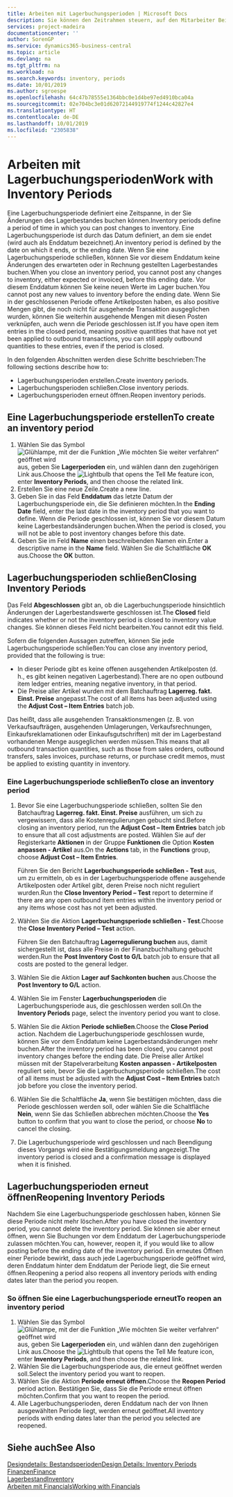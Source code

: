 ```yaml
---
title: Arbeiten mit Lagerbuchungsperioden | Microsoft Docs
description: Sie können den Zeitrahmen steuern, auf den Mitarbeiter Beitragsänderungen des Lagerbestandes buchen können, indem Sie Lagerbuchungsperioden definieren.
services: project-madeira
documentationcenter: ''
author: SorenGP
ms.service: dynamics365-business-central
ms.topic: article
ms.devlang: na
ms.tgt_pltfrm: na
ms.workload: na
ms.search.keywords: inventory, periods
ms.date: 10/01/2019
ms.author: sgroespe
ms.openlocfilehash: 64c47b78555e1364bbc0e1d4be97ed4910bca04a
ms.sourcegitcommit: 02e704bc3e01d62072144919774f1244c42827e4
ms.translationtype: HT
ms.contentlocale: de-DE
ms.lasthandoff: 10/01/2019
ms.locfileid: "2305838"
---
```

# <a name="work-with-inventory-periods"></a><span data-ttu-id="8aef2-103">Arbeiten mit Lagerbuchungsperioden</span><span class="sxs-lookup"><span data-stu-id="8aef2-103">Work with Inventory Periods</span></span>
<span data-ttu-id="8aef2-104">Eine Lagerbuchungsperiode definiert eine Zeitspanne, in der Sie Änderungen des Lagerbestandes buchen können.</span><span class="sxs-lookup"><span data-stu-id="8aef2-104">Inventory periods define a period of time in which you can post changes to inventory.</span></span> <span data-ttu-id="8aef2-105">Eine Lagerbuchungsperiode ist durch das Datum definiert, an dem sie endet (wird auch als Enddatum bezeichnet).</span><span class="sxs-lookup"><span data-stu-id="8aef2-105">An inventory period is defined by the date on which it ends, or the ending date.</span></span> <span data-ttu-id="8aef2-106">Wenn Sie eine Lagerbuchungsperiode schließen, können Sie vor diesem Enddatum keine Änderungen des erwarteten oder in Rechnung gestellten Lagerbestandes buchen.</span><span class="sxs-lookup"><span data-stu-id="8aef2-106">When you close an inventory period, you cannot post any changes to inventory, either expected or invoiced, before this ending date.</span></span> <span data-ttu-id="8aef2-107">Vor diesem Enddatum können Sie keine neuen Werte im Lager buchen.</span><span class="sxs-lookup"><span data-stu-id="8aef2-107">You cannot post any new values to inventory before the ending date.</span></span> <span data-ttu-id="8aef2-108">Wenn Sie in der geschlossenen Periode offene Artikelposten haben, es also positive Mengen gibt, die noch nicht für ausgehende Transaktion ausgeglichen wurden, können Sie weiterhin ausgehende Mengen mit diesen Posten verknüpfen, auch wenn die Periode geschlossen ist.</span><span class="sxs-lookup"><span data-stu-id="8aef2-108">If you have open item entries in the closed period, meaning positive quantities that have not yet been applied to outbound transactions, you can still apply outbound quantities to these entries, even if the period is closed.</span></span>  

<span data-ttu-id="8aef2-109">In den folgenden Abschnitten werden diese Schritte beschrieben:</span><span class="sxs-lookup"><span data-stu-id="8aef2-109">The following sections describe how to:</span></span>  

* <span data-ttu-id="8aef2-110">Lagerbuchungsperioden erstellen.</span><span class="sxs-lookup"><span data-stu-id="8aef2-110">Create inventory periods.</span></span>  
* <span data-ttu-id="8aef2-111">Lagerbuchungsperioden schließen.</span><span class="sxs-lookup"><span data-stu-id="8aef2-111">Close inventory periods.</span></span>  
* <span data-ttu-id="8aef2-112">Lagerbuchungsperioden erneut öffnen.</span><span class="sxs-lookup"><span data-stu-id="8aef2-112">Reopen inventory periods.</span></span>  

## <a name="to-create-an-inventory-period"></a><span data-ttu-id="8aef2-113">Eine Lagerbuchungsperiode erstellen</span><span class="sxs-lookup"><span data-stu-id="8aef2-113">To create an inventory period</span></span>  
1. <span data-ttu-id="8aef2-114">Wählen Sie das Symbol ![Glühlampe, mit der die Funktion „Wie möchten Sie weiter verfahren“ geöffnet wird](media/ui-search/search_small.png "Wie möchten Sie weiter verfahren?") aus, geben Sie **Lagerperioden** ein, und wählen dann den zugehörigen Link aus.</span><span class="sxs-lookup"><span data-stu-id="8aef2-114">Choose the ![Lightbulb that opens the Tell Me feature](media/ui-search/search_small.png "Tell me what you want to do") icon, enter **Inventory Periods**, and then choose the related link.</span></span>  
2. <span data-ttu-id="8aef2-115">Erstellen Sie eine neue Zeile.</span><span class="sxs-lookup"><span data-stu-id="8aef2-115">Create a new line.</span></span>  
3. <span data-ttu-id="8aef2-116">Geben Sie in das Feld **Enddatum** das letzte Datum der Lagerbuchungsperiode ein, die Sie definieren möchten.</span><span class="sxs-lookup"><span data-stu-id="8aef2-116">In the **Ending Date** field, enter the last date in the inventory period that you want to define.</span></span> <span data-ttu-id="8aef2-117">Wenn die Periode geschlossen ist, können Sie vor diesem Datum keine Lagerbestandsänderungen buchen.</span><span class="sxs-lookup"><span data-stu-id="8aef2-117">When the period is closed, you will not be able to post inventory changes before this date.</span></span>  
4. <span data-ttu-id="8aef2-118">Geben Sie im Feld **Name** einen beschreibenden Namen ein.</span><span class="sxs-lookup"><span data-stu-id="8aef2-118">Enter a descriptive name in the **Name** field.</span></span> <span data-ttu-id="8aef2-119">Wählen Sie die Schaltfläche **OK** aus.</span><span class="sxs-lookup"><span data-stu-id="8aef2-119">Choose the **OK** button.</span></span>  

## <a name="closing-inventory-periods"></a><span data-ttu-id="8aef2-120">Lagerbuchungsperioden schließen</span><span class="sxs-lookup"><span data-stu-id="8aef2-120">Closing Inventory Periods</span></span>  
<span data-ttu-id="8aef2-121">Das Feld **Abgeschlossen** gibt an, ob die Lagerbuchungsperiode hinsichtlich Änderungen der Lagerbestandswerte geschlossen ist.</span><span class="sxs-lookup"><span data-stu-id="8aef2-121">The **Closed** field indicates whether or not the inventory period is closed to inventory value changes.</span></span> <span data-ttu-id="8aef2-122">Sie können dieses Feld nicht bearbeiten.</span><span class="sxs-lookup"><span data-stu-id="8aef2-122">You cannot edit this field.</span></span>  

<span data-ttu-id="8aef2-123">Sofern die folgenden Aussagen zutreffen, können Sie jede Lagerbuchungsperiode schließen:</span><span class="sxs-lookup"><span data-stu-id="8aef2-123">You can close any inventory period, provided that the following is true:</span></span>  

* <span data-ttu-id="8aef2-124">In dieser Periode gibt es keine offenen ausgehenden Artikelposten (d. h., es gibt keinen negativen Lagerbestand).</span><span class="sxs-lookup"><span data-stu-id="8aef2-124">There are no open outbound item ledger entries, meaning negative inventory, in that period.</span></span>  
* <span data-ttu-id="8aef2-125">Die Preise aller Artikel wurden mit dem Batchauftrag **Lagerreg. fakt. Einst. Preise** angepasst.</span><span class="sxs-lookup"><span data-stu-id="8aef2-125">The cost of all items has been adjusted using the **Adjust Cost – Item Entries** batch job.</span></span>  

<span data-ttu-id="8aef2-126">Das heißt, dass alle ausgehenden Transaktionsmengen (z. B. von Verkaufsaufträgen, ausgehenden Umlagerungen, Verkaufsrechnungen, Einkaufsreklamationen oder Einkaufsgutschriften) mit der im Lagerbestand vorhandenen Menge ausgeglichen werden müssen.</span><span class="sxs-lookup"><span data-stu-id="8aef2-126">This means that all outbound transaction quantities, such as those from sales orders, outbound transfers, sales invoices, purchase returns, or purchase credit memos, must be applied to existing quantity in inventory.</span></span>  

### <a name="to-close-an-inventory-period"></a><span data-ttu-id="8aef2-127">Eine Lagerbuchungsperiode schließen</span><span class="sxs-lookup"><span data-stu-id="8aef2-127">To close an inventory period</span></span>  
1. <span data-ttu-id="8aef2-128">Bevor Sie eine Lagerbuchungsperiode schließen, sollten Sie den Batchauftrag **Lagerreg. fakt. Einst. Preise** ausführen, um sich zu vergewissern, dass alle Kostenregulierungen gebucht sind.</span><span class="sxs-lookup"><span data-stu-id="8aef2-128">Before closing an inventory period, run the **Adjust Cost – Item Entries** batch job to ensure that all cost adjustments are posted.</span></span> <span data-ttu-id="8aef2-129">Wählen Sie auf der Registerkarte **Aktionen** in der Gruppe **Funktionen** die Option **Kosten anpassen - Artikel** aus.</span><span class="sxs-lookup"><span data-stu-id="8aef2-129">On the **Actions** tab, in the **Functions** group, choose **Adjust Cost – Item Entries**.</span></span>  

     <span data-ttu-id="8aef2-130">Führen Sie den Bericht **Lagerbuchungsperiode schließen - Test** aus, um zu ermitteln, ob es in der Lagerbuchungsperiode offene ausgehende Artikelposten oder Artikel gibt, deren Preise noch nicht reguliert wurden.</span><span class="sxs-lookup"><span data-stu-id="8aef2-130">Run the **Close Inventory Period – Test** report to determine if there are any open outbound item entries within the inventory period or any items whose cost has not yet been adjusted.</span></span>  
2. <span data-ttu-id="8aef2-131">Wählen Sie die Aktion **Lagerbuchungsperiode schließen - Test**.</span><span class="sxs-lookup"><span data-stu-id="8aef2-131">Choose the **Close Inventory Period – Test** action.</span></span>  

     <span data-ttu-id="8aef2-132">Führen Sie den Batchauftrag **Lagerregulierung buchen** aus, damit sichergestellt ist, dass alle Preise in der Finanzbuchhaltung gebucht werden.</span><span class="sxs-lookup"><span data-stu-id="8aef2-132">Run the **Post Inventory Cost to G/L** batch job to ensure that all costs are posted to the general ledger.</span></span>  
3. <span data-ttu-id="8aef2-133">Wählen Sie die Aktion **Lager auf Sachkonten buchen** aus.</span><span class="sxs-lookup"><span data-stu-id="8aef2-133">Choose the **Post Inventory to G/L** action.</span></span>  
4. <span data-ttu-id="8aef2-134">Wählen Sie im Fenster  **Lagerbuchungsperioden** die Lagerbuchungsperiode aus, die geschlossen werden soll.</span><span class="sxs-lookup"><span data-stu-id="8aef2-134">On the **Inventory Periods** page, select the inventory period you want to close.</span></span>  
5. <span data-ttu-id="8aef2-135">Wählen Sie die Aktion **Periode schließen**.</span><span class="sxs-lookup"><span data-stu-id="8aef2-135">Choose the **Close Period** action.</span></span> <span data-ttu-id="8aef2-136">Nachdem die Lagerbuchungsperiode geschlossen wurde, können Sie vor dem Enddatum keine Lagerbestandsänderungen mehr buchen.</span><span class="sxs-lookup"><span data-stu-id="8aef2-136">After the inventory period has been closed, you cannot post inventory changes before the ending date.</span></span> <span data-ttu-id="8aef2-137">Die Preise aller Artikel müssen mit der Stapelverarbeitung **Kosten anpassen - Artikelposten** reguliert sein, bevor Sie die Lagerbuchungsperiode schließen.</span><span class="sxs-lookup"><span data-stu-id="8aef2-137">The cost of all items must be adjusted with the **Adjust Cost – Item Entries** batch job before you close the inventory period.</span></span>  
6. <span data-ttu-id="8aef2-138">Wählen Sie die Schaltfläche **Ja**, wenn Sie bestätigen möchten, dass die Periode geschlossen werden soll, oder wählen Sie die Schaltfläche **Nein**, wenn Sie das Schließen abbrechen möchten.</span><span class="sxs-lookup"><span data-stu-id="8aef2-138">Choose the **Yes** button to confirm that you want to close the period, or choose **No** to cancel the closing.</span></span>  
7. <span data-ttu-id="8aef2-139">Die Lagerbuchungsperiode wird geschlossen und nach Beendigung dieses Vorgangs wird eine Bestätigungsmeldung angezeigt.</span><span class="sxs-lookup"><span data-stu-id="8aef2-139">The inventory period is closed and a confirmation message is displayed when it is finished.</span></span>  

## <a name="reopening-inventory-periods"></a><span data-ttu-id="8aef2-140">Lagerbuchungsperioden erneut öffnen</span><span class="sxs-lookup"><span data-stu-id="8aef2-140">Reopening Inventory Periods</span></span>  
<span data-ttu-id="8aef2-141">Nachdem Sie eine Lagerbuchungsperiode geschlossen haben, können Sie diese Periode nicht mehr löschen.</span><span class="sxs-lookup"><span data-stu-id="8aef2-141">After you have closed the inventory period, you cannot delete the inventory period.</span></span> <span data-ttu-id="8aef2-142">Sie können sie aber erneut öffnen, wenn Sie Buchungen vor dem Enddatum der Lagerbuchungsperiode zulassen möchten.</span><span class="sxs-lookup"><span data-stu-id="8aef2-142">You can, however, reopen it, if you would like to allow posting before the ending date of the inventory period.</span></span> <span data-ttu-id="8aef2-143">Ein erneutes Öffnen einer Periode bewirkt, dass auch jede Lagerbuchungsperiode geöffnet wird, deren Enddatum hinter dem Enddatum der Periode liegt, die Sie erneut öffnen.</span><span class="sxs-lookup"><span data-stu-id="8aef2-143">Reopening a period also reopens all inventory periods with ending dates later than the period you reopen.</span></span>  

### <a name="to-reopen-an-inventory-period"></a><span data-ttu-id="8aef2-144">So öffnen Sie eine Lagerbuchungsperiode erneut</span><span class="sxs-lookup"><span data-stu-id="8aef2-144">To reopen an inventory period</span></span>  
1. <span data-ttu-id="8aef2-145">Wählen Sie das Symbol ![Glühlampe, mit der die Funktion „Wie möchten Sie weiter verfahren“ geöffnet wird](media/ui-search/search_small.png "Wie möchten Sie weiter verfahren?") aus, geben Sie **Lagerperioden** ein, und wählen dann den zugehörigen Link aus.</span><span class="sxs-lookup"><span data-stu-id="8aef2-145">Choose the ![Lightbulb that opens the Tell Me feature](media/ui-search/search_small.png "Tell me what you want to do") icon, enter **Inventory Periods**, and then choose the related link.</span></span>  
2. <span data-ttu-id="8aef2-146">Wählen Sie die Lagerbuchungsperiode aus, die erneut geöffnet werden soll.</span><span class="sxs-lookup"><span data-stu-id="8aef2-146">Select the inventory period you want to reopen.</span></span>  
3. <span data-ttu-id="8aef2-147">Wählen Sie die Aktion **Periode erneut öffnen**.</span><span class="sxs-lookup"><span data-stu-id="8aef2-147">Choose the **Reopen Period** period action.</span></span> <span data-ttu-id="8aef2-148">Bestätigen Sie, dass Sie die Periode erneut öffnen möchten.</span><span class="sxs-lookup"><span data-stu-id="8aef2-148">Confirm that you want to reopen the period.</span></span>  
4. <span data-ttu-id="8aef2-149">Alle Lagerbuchungsperioden, deren Enddatum nach der von Ihnen ausgewählten Periode liegt, werden erneut geöffnet.</span><span class="sxs-lookup"><span data-stu-id="8aef2-149">All inventory periods with ending dates later than the period you selected are reopened.</span></span>  

## <a name="see-also"></a><span data-ttu-id="8aef2-150">Siehe auch</span><span class="sxs-lookup"><span data-stu-id="8aef2-150">See Also</span></span>  
[<span data-ttu-id="8aef2-151">Designdetails: Bestandsperioden</span><span class="sxs-lookup"><span data-stu-id="8aef2-151">Design Details: Inventory Periods</span></span>](design-details-inventory-periods.md)  
[<span data-ttu-id="8aef2-152">Finanzen</span><span class="sxs-lookup"><span data-stu-id="8aef2-152">Finance</span></span>](finance.md)  
[<span data-ttu-id="8aef2-153">Lagerbestand</span><span class="sxs-lookup"><span data-stu-id="8aef2-153">Inventory</span></span>](inventory-manage-inventory.md)  
[<span data-ttu-id="8aef2-154">Arbeiten mit Financials</span><span class="sxs-lookup"><span data-stu-id="8aef2-154">Working with Financials</span></span>](ui-work-product.md)
